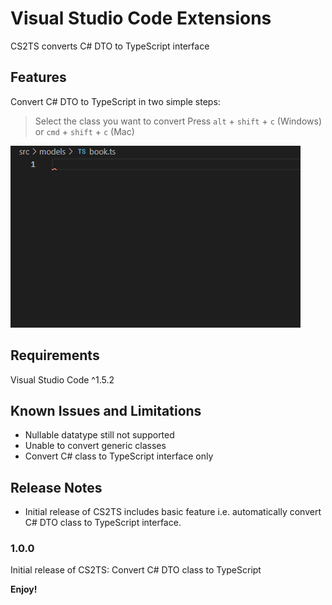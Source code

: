 # Visual Studio Code Extensions

CS2TS converts C# DTO to TypeScript interface

## Features

Convert C# DTO to TypeScript in two simple steps:

> Select the class you want to convert
> Press ```alt``` + ```shift``` + ```c``` (Windows) or  ```cmd``` + ```shift``` + ```c``` (Mac)

![](https://raw.githubusercontent.com/CHA/cs2ts/develop/src/assets/features/convert-class.gif)


## Requirements

Visual Studio Code ^1.5.2

## Known Issues and Limitations

- Nullable datatype still not supported
- Unable to convert generic classes
- Convert C# class to TypeScript interface only

## Release Notes

- Initial release of CS2TS includes basic feature i.e. automatically convert C# DTO class to TypeScript interface.

### 1.0.0

Initial release of CS2TS: Convert C# DTO class to TypeScript

**Enjoy!**
